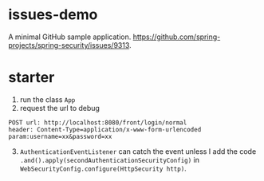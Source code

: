 # issues-demo
A minimal GitHub sample application. https://github.com/spring-projects/spring-security/issues/9313.

# starter
1. run the  class `App`
2. request the url to debug

```
POST url: http://localhost:8080/front/login/normal
header: Content-Type=application/x-www-form-urlencoded
param:username=xx&password=xx
```

3. `AuthenticationEventListener` can catch the event unless I add the code `.and().apply(secondAuthenticationSecurityConfig)` in `WebSecurityConfig.configure(HttpSecurity http)`.
